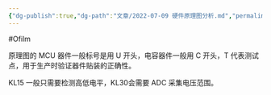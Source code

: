 ```yaml
---
{"dg-publish":true,"dg-path":"文章/2022-07-09 硬件原理图分析.md","permalink":"/文章/2022-07-09 硬件原理图分析/","dgPassFrontmatter":true,"created":"2023-02-10T23:05:53.000+08:00","updated":"2023-11-10T16:02:07.000+08:00"}
---
```


#Ofilm 

原理图的 MCU 器件一般标号是用 U 开头，电容器件一般用 C 开头，T 代表测试点，用于生产时验证器件贴装的正确性。

KL15 一般只需要检测高低电平，KL30会需要 ADC 采集电压范围。